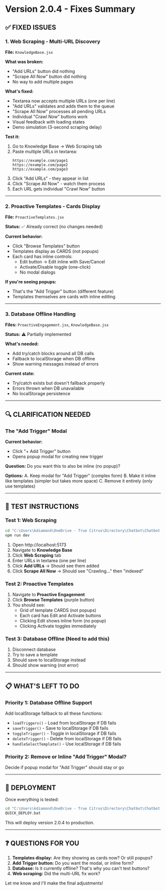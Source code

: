 # Version 2.0.4 - Fixes Summary

## ✅ FIXED ISSUES

### 1. Web Scraping - Multi-URL Discovery
**File:** `KnowledgeBase.jsx`

**What was broken:**
- "Add URLs" button did nothing
- "Scrape All Now" button did nothing
- No way to add multiple pages

**What's fixed:**
- Textarea now accepts multiple URLs (one per line)
- "Add URLs" validates and adds them to the queue
- "Scrape All Now" processes all pending URLs
- Individual "Crawl Now" buttons work
- Visual feedback with loading states
- Demo simulation (3-second scraping delay)

**Test it:**
1. Go to Knowledge Base → Web Scraping tab
2. Paste multiple URLs in textarea:
   ```
   https://example.com/page1
   https://example.com/page2
   https://example.com/page3
   ```
3. Click "Add URLs" - they appear in list
4. Click "Scrape All Now" - watch them process
5. Each URL gets individual "Crawl Now" button

---

### 2. Proactive Templates - Cards Display
**File:** `ProactiveTemplates.jsx`

**Status:** ✅ Already correct (no changes needed)

**Current behavior:**
- Click "Browse Templates" button
- Templates display as CARDS (not popups)
- Each card has inline controls:
  - Edit button → Edit inline with Save/Cancel
  - Activate/Disable toggle (one-click)
  - No modal dialogs

**If you're seeing popups:**
- That's the "Add Trigger" button (different feature)
- Templates themselves are cards with inline editing

---

### 3. Database Offline Handling
**Files:** `ProactiveEngagement.jsx`, `KnowledgeBase.jsx`

**Status:** ⚠️ Partially implemented

**What's needed:**
- Add try/catch blocks around all DB calls
- Fallback to localStorage when DB offline
- Show warning messages instead of errors

**Current state:**
- Try/catch exists but doesn't fallback properly
- Errors thrown when DB unavailable
- No localStorage persistence

---

## 🔍 CLARIFICATION NEEDED

### The "Add Trigger" Modal
**Current behavior:**
- Click "+ Add Trigger" button
- Opens popup modal for creating new trigger

**Question:**
Do you want this to also be inline (no popup)?

**Options:**
A. Keep modal for "Add Trigger" (complex form)
B. Make it inline like templates (simpler but takes more space)
C. Remove it entirely (only use templates)

---

## 🧪 TEST INSTRUCTIONS

### Test 1: Web Scraping
```bash
cd "C:\Users\kdiamond\OneDrive - True Citrus\Directory\Chatbot\Chatbot set up\Chatbot-platform_files\chatbot-platform"
npm run dev
```

1. Open http://localhost:5173
2. Navigate to **Knowledge Base**
3. Click **Web Scraping** tab
4. Enter URLs in textarea (one per line)
5. Click **Add URLs** → Should see them added
6. Click **Scrape All Now** → Should see "Crawling..." then "indexed"

### Test 2: Proactive Templates
1. Navigate to **Proactive Engagement**
2. Click **Browse Templates** (purple button)
3. You should see:
   - Grid of template CARDS (not popups)
   - Each card has Edit and Activate buttons
   - Clicking Edit shows inline form (no popup)
   - Clicking Activate toggles immediately

### Test 3: Database Offline (Need to add this)
1. Disconnect database
2. Try to save a template
3. Should save to localStorage instead
4. Should show warning (not error)

---

## 📋 WHAT'S LEFT TO DO

### Priority 1: Database Offline Support
Add localStorage fallback to all these functions:
- `loadTriggers()` - Load from localStorage if DB fails
- `saveTrigger()` - Save to localStorage if DB fails
- `toggleTrigger()` - Toggle in localStorage if DB fails
- `deleteTrigger()` - Delete from localStorage if DB fails
- `handleSelectTemplate()` - Use localStorage if DB fails

### Priority 2: Remove or Inline "Add Trigger" Modal?
Decide if popup modal for "Add Trigger" should stay or go

---

## 🚀 DEPLOYMENT

Once everything is tested:

```bash
cd "C:\Users\kdiamond\OneDrive - True Citrus\Directory\Chatbot\Chatbot set up\Chatbot-platform_files\chatbot-platform"
QUICK_DEPLOY.bat
```

This will deploy version 2.0.4 to production.

---

## ❓ QUESTIONS FOR YOU

1. **Templates display:** Are they showing as cards now? Or still popups?
2. **Add Trigger button:** Do you want the modal, or inline form?
3. **Database:** Is it currently offline? That's why you can't test buttons?
4. **Web scraping:** Did the multi-URL fix work?

Let me know and I'll make the final adjustments!